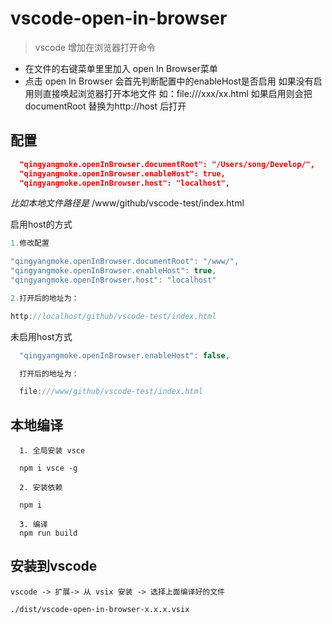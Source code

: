 # vscode-open-in-browser
> vscode 增加在浏览器打开命令

 * 在文件的右键菜单里里加入 open In Browser菜单
 * 点击 open In Browser 会首先判断配置中的enableHost是否启用 如果没有启用则直接唤起浏览器打开本地文件 如：file:///xxx/xx.html 如果启用则会把 documentRoot 替换为http://host 后打开 
## 配置
``` json
  "qingyangmoke.openInBrowser.documentRoot": "/Users/song/Develop/",
  "qingyangmoke.openInBrowser.enableHost": true,
  "qingyangmoke.openInBrowser.host": "localhost",
```


 
 *比如本地文件路径是* /www/github/vscode-test/index.html 

 启用host的方式
  ``` js
  1.修改配置

  "qingyangmoke.openInBrowser.documentRoot": "/www/",
  "qingyangmoke.openInBrowser.enableHost": true,
  "qingyangmoke.openInBrowser.host": "localhost"

  2.打开后的地址为：
  
  http://localhost/github/vscode-test/index.html
  ```

  未启用host方式

  ``` js
    "qingyangmoke.openInBrowser.enableHost": false,

    打开后的地址为：

    file:///www/github/vscode-test/index.html
  ```

## 本地编译

```
  1. 全局安装 vsce

  npm i vsce -g 

  2. 安装依赖

  npm i

  3. 编译
  npm run build

```

## 安装到vscode

``` 
vscode -> 扩展-> 从 vsix 安装 -> 选择上面编译好的文件

./dist/vscode-open-in-browser-x.x.x.vsix

```